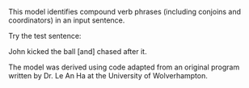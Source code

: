 This model identifies compound verb phrases (including conjoins and coordinators) in an input sentence.

Try the test sentence:

John kicked the ball [and] chased after it.

The model was derived using code adapted from an original program written by Dr. Le An Ha at the University of Wolverhampton.